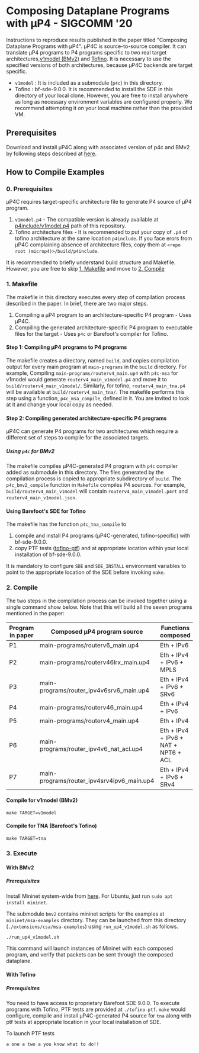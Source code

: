# Composing Dataplane Programs with μP4 - SIGCOMM '20

Instructions to reproduce results published in the paper titled "Composing Dataplane Programs with μP4".
μP4C is source-to-source compiler. It can translate μP4 programs to P4 programs specific to two real target architectures,[v1model (BMv2)](https://github.com/hksoni/p4c/blob/master/p4include/v1model.p4) and [Tofino](https://www.barefootnetworks.com/products/brief-tofino/). It is necessary to use the specified versions of both architectures, because μP4C backends are target specific.

- `v1model` : It is included as a submodule (`p4c`) in this directory.
- Tofino : bf-sde-9.0.0.  It is recommended to install the SDE in this directory of your local clone. However, you are free to install anywhere as long as necessary environment variables are configured properly. We recommend attempting it on your local machine rather than the provided VM.

## Prerequisites
Download and install μP4C along with associated version of p4c and BMv2 by following steps described at [here](https://github.com/cornell-netlab/MicroP4/blob/master/README.md).

## How to Compile Examples
### 0. Prerequisites
μP4C requires target-specific architecture file to generate P4 source of μP4 program.
1.  `v1model.p4` - The compatible version is already available at [p4include/v1model.p4](https://github.com/cornell-netlab/MicroP4/blob/master/p4include/v1model.p4) path of this repository.
2. Tofino architecture files - It is recommended to put your copy of `.p4` of tofino architecture at the same location `p4include`.
If you face erors from μP4C complaining absence of architecture files, copy them at `<repo root (microp4)>/build/p4include`.

It is recommended to briefly understand build structure and Makefile. However, you are free to skip [1. Makefile](https://github.com/cornell-netlab/MicroP4/tree/master/extensions/csa/msa-examples#1-makefile) and move to [2. Compile](https://github.com/cornell-netlab/MicroP4/tree/master/extensions/csa/msa-examples#2-compile)
### 1. Makefile
The makefile in this directory executes every step of compilation process described in the paper. In brief, there are two major steps.
1. Compiling a μP4 program to an architecture-specific P4 program - Uses μP4C.
2. Compiling the generated architecture-specific P4 program to executable files for the target - Uses `p4c` or Barefoot's compiler for Tofino.

#### Step 1: Compiling μP4 programs to P4 programs
The makefile creates a directory, named `build`, and copies compilation output for every main program at `main-programs` in the `build` directory.
For example, Compiling `main-programs/routerv4_main.up4` with `p4c-msa` for v1model would generate `routerv4_main_v1model.p4` and move it to `build/routerv4_main_v1model/`. Similarly, for tofino, `routerv4_main_tna.p4` will be available at `build/routerv4_main_tna/`.
The makefile performs this step using a function, `p4c_msa_compile`, defined in it. You are invited to look at it and change your local copy as needed.

#### Step 2: Compiling generated architecture-specific P4 programs
μP4C can generate P4 programs for two architectures which require a different set of steps to compile for the associated targets.

##### Using `p4c` for BMv2
The makefile compiles μP4C-generated P4 program with `p4c` compiler added as submodule in this directory. The files generated by the compilation process is copied to appropriate subdirectory of `build`. The `p4c_bmv2_compile` function in `Makefile` compiles P4 sources. For example, `build/routerv4_main_v1model` will contain `routerv4_main_v1model.p4rt` and `routerv4_main_v1model.json`.

#### Using Barefoot's SDE for Tofino
The makefile has the function `p4c_tna_compile` to
1. compile and install P4 programs (μP4C-generated, tofino-specific) with bf-sde-9.0.0.
2. copy PTF tests ([tofino-ptf](https://github.com/cornell-netlab/MicroP4/tree/master/extensions/csa/msa-examples/tofino-ptf)) and at appropriate location within your local installation of bf-sde-9.0.0. 

It is mandatory to configure `SDE` and `SDE_INSTALL` environment variables to point to the appropriate location of the SDE before invoking `make`.



### 2. Compile
The two steps in the compilation process can be invoked together using a single command show below.
Note that this will build all the seven programs mentioned in the paper:

| Program in paper | Composed μP4 program source | Functions composed        | 
|------------------|-----------------------------|---------------------------|
| P1 | main-programs/routerv6_main.up4           | Eth + IPv6                |
| P2 | main-programs/routerv46lrx_main.up4       | Eth + IPv4 + IPv6 + MPLS  |
| P3 | main-programs/router_ipv4v6srv6_main.up4  | Eth + IPv4 + IPv6 + SRv6  |
| P4 | main-programs/routerv46_main.up4          | Eth + IPv4 + IPv6         |
| P5 | main-programs/routerv4_main.up4           | Eth + IPv4                |
| P6 | main-programs/router_ipv4v6_nat_acl.up4   | Eth + IPv4 + IPv6 + NAT + NPT6 + ACL |
| P7 | main-programs/router_ipv4srv4ipv6_main.up4 | Eth + IPv4 + IPv6 + SRv4 |


#### Compile for v1model (BMv2)
```
make TARGET=v1model
```
#### Compile for TNA (Barefoot's Tofino)
```
make TARGET=tna
```


### 3. Execute
#### With BMv2
##### Prerequisites
Install Mininet system-wide from [here](https://github.com/mininet/mininet/blob/master/INSTALL). For Ubuntu, just run `sudo apt install mininet`.

The submodule `bmv2` contains mininet scripts for the examples at `mininet/msa-examples` directory. They can be launched from this directory (`./extensions/csa/msa-examples`) using `run_up4_v1model.sh` as follows.
```bash
./run_up4_v1model.sh
```
This command will launch instances of Mininet with each composed program, and verify that packets can be sent through the composed dataplane.

#### With Tofino
##### Prerequisites
You need to have access to proprietary Barefoot SDE 9.0.0.
To execute programs with Tofino, PTF tests are provided at `./tofino-ptf`.
`make` would configure, compile and install μP4C-generated P4 source for `tna` along with ptf tests at appropriate location in your local installation of SDE.

To launch PTF tests
```bash
a one a two a you know what to do!!
```
